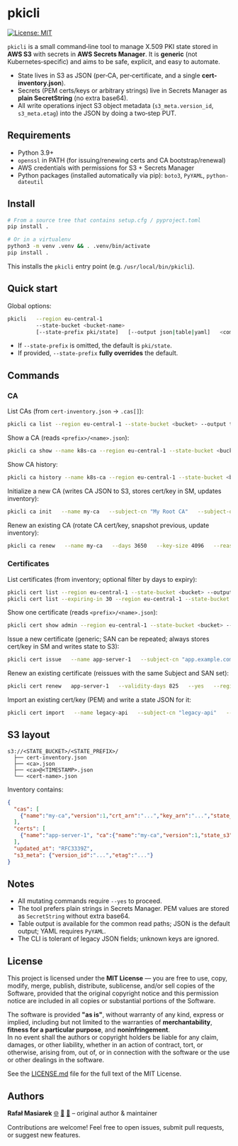 # pkicli

[![License: MIT](https://img.shields.io/badge/License-MIT-yellow.svg)](LICENSE.md)

`pkicli` is a small command‑line tool to manage X.509 PKI state stored in **AWS S3** with secrets in **AWS Secrets Manager**.
It is **generic** (not Kubernetes‑specific) and aims to be safe, explicit, and easy to automate.

- State lives in S3 as JSON (per‑CA, per‑certificate, and a single **cert-inventory.json**).
- Secrets (PEM certs/keys or arbitrary strings) live in Secrets Manager as **plain SecretString** (no extra base64).
- All write operations inject S3 object metadata (`s3_meta.version_id`, `s3_meta.etag`) into the JSON by doing a two‑step PUT.

## Requirements

- Python 3.9+
- `openssl` in PATH (for issuing/renewing certs and CA bootstrap/renewal)
- AWS credentials with permissions for S3 + Secrets Manager
- Python packages (installed automatically via pip): `boto3`, `PyYAML`, `python-dateutil`

## Install

```bash
# From a source tree that contains setup.cfg / pyproject.toml
pip install .

# Or in a virtualenv
python3 -m venv .venv && . .venv/bin/activate
pip install .
```

This installs the `pkicli` entry point (e.g. `/usr/local/bin/pkicli`).

## Quick start

Global options:

```bash
pkicli   --region eu-central-1   
         --state-bucket <bucket-name>   
         [--state-prefix pki/state]   [--output json|table|yaml]   <command> ...
```

- If `--state-prefix` is omitted, the default is `pki/state`.
- If provided, `--state-prefix` **fully overrides** the default.

## Commands

### CA

List CAs (from `cert-inventory.json` → `.cas[]`):
```bash
pkicli ca list --region eu-central-1 --state-bucket <bucket> --output table
```

Show a CA (reads `<prefix>/<name>.json`):
```bash
pkicli ca show --name k8s-ca --region eu-central-1 --state-bucket <bucket> --output table
```

Show CA history:
```bash
pkicli ca history --name k8s-ca --region eu-central-1 --state-bucket <bucket> --output table
```

Initialize a new CA (writes CA JSON to S3, stores cert/key in SM, updates inventory):
```bash
pkicli ca init   --name my-ca   --subject-cn "My Root CA"   --subject-o  "Example Org"   --days 3650   --key-size 4096   --tags prod --tags team:security   --description "Primary CA"   --sm-prefix company/prod   --yes   --region eu-central-1   --state-bucket <bucket>
```

Renew an existing CA (rotate CA cert/key, snapshot previous, update inventory):
```bash
pkicli ca renew   --name my-ca   --days 3650   --key-size 4096   --reason "planned-rotation"   --yes   --region eu-central-1   --state-bucket <bucket>
```

### Certificates

List certificates (from inventory; optional filter by days to expiry):
```bash
pkicli cert list --region eu-central-1 --state-bucket <bucket> --output table
pkicli cert list --expiring-in 30 --region eu-central-1 --state-bucket <bucket> --output table
```

Show one certificate (reads `<prefix>/<name>.json`):
```bash
pkicli cert show admin --region eu-central-1 --state-bucket <bucket> --output table
```

Issue a new certificate (generic; SAN can be repeated; always stores cert/key in SM and writes state to S3):
```bash
pkicli cert issue   --name app-server-1   --subject-cn "app.example.com"   --subject-o  "Example Org"   --san app.example.com --san 10.0.1.10   --key-algo rsa --key-size 4096   --validity-days 825   --ca my-ca   --sm-prefix company/prod   --tags prod --description "Frontend TLS"   --yes   --region eu-central-1   --state-bucket <bucket>
```

Renew an existing certificate (reissues with the same Subject and SAN set):
```bash
pkicli cert renew   app-server-1   --validity-days 825   --yes   --region eu-central-1   --state-bucket <bucket>
```

Import an existing cert/key (PEM) and write a state JSON for it:
```bash
pkicli cert import   --name legacy-api   --subject-cn "legacy-api"   --subject-o "Example Org"   --san legacy-api --san 10.0.2.15   --crt ./legacy-api.crt --key ./legacy-api.key   --ca my-ca   --sm-prefix company/prod   --tags legacy   --description "Migrated from old tooling"   --yes   --region eu-central-1   --state-bucket <bucket>
```

## S3 layout

```
s3://<STATE_BUCKET>/<STATE_PREFIX>/
  ├── cert-inventory.json
  ├── <ca>.json
  ├── <ca>@<TIMESTAMP>.json
  └── <cert-name>.json
```

Inventory contains:
```json
{
  "cas": [
    {"name":"my-ca","version":1,"crt_arn":"...","key_arn":"...","state_s3":"s3://.../my-ca.json"}
  ],
  "certs": [
    {"name":"app-server-1", "ca":{"name":"my-ca","version":1,"state_s3":"s3://.../my-ca.json"}, "metadata":{ "...": "..." }, ...}
  ],
  "updated_at": "RFC3339Z",
  "s3_meta": {"version_id":"...","etag":"..."}
}
```

## Notes

- All mutating commands require `--yes` to proceed.
- The tool prefers plain strings in Secrets Manager. PEM values are stored as `SecretString` without extra base64.
- Table output is available for the common read paths; JSON is the default output; YAML requires `PyYAML`.
- The CLI is tolerant of legacy JSON fields; unknown keys are ignored.

## License

This project is licensed under the **MIT License** — you are free to use, copy, modify, merge, publish, distribute, sublicense, and/or sell copies of the Software, provided that the original copyright notice and this permission notice are included in all copies or substantial portions of the Software.

The software is provided **"as is"**, without warranty of any kind, express or implied, including but not limited to the warranties of **merchantability**, **fitness for a particular purpose**, and **noninfringement**.  
In no event shall the authors or copyright holders be liable for any claim, damages, or other liability, whether in an action of contract, tort, or otherwise, arising from, out of, or in connection with the software or the use or other dealings in the software.

See the [LICENSE.md](LICENSE.md) file for the full text of the MIT License.

## Authors

**Rafał Masiarek** [🌐](https://masiarek.pl)  [🐙](https://github.com/rafalmasiarek) [📧](mailto:rafal@masiarek.pl) – original author & maintainer  

Contributions are welcome! Feel free to open issues, submit pull requests, or suggest new features.